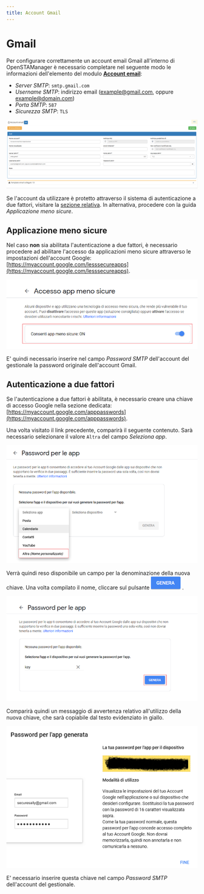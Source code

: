 ```yaml
---
title: Account Gmail
---
```


# Gmail

Per configurare correttamente un account email Gmail all'interno di OpenSTAManager è necessario completare nel seguente modo le informazioni dell'elemento del modulo [**Account email**](account.md):

* _Server SMTP_: `smtp.gmail.com`
* _Username SMTP_: indirizzo email \(example@gmail.com, oppure example@domain.com\)
* _Porta SMTP_: `587`
* _Sicurezza SMTP_: `TLS`

![Screenshot creazione account email gmail](../../../.gitbook/assets/accountemailgmail.PNG)

Se l'account da utilizzare è protetto attraverso il sistema di autenticazione a due fattori, visitare la [sezione relativa](https://github.com/devcode-it/devcode-it.github.io/tree/c372246fd4462ad0101f4f643f1719d85d3d3249/_openstamanager/guide/modules/email/autenticazione-a-due-fattori/README.md). In alternativa, procedere con la guida _Applicazione meno sicure_.

## Applicazione meno sicure

Nel caso **non** sia abilitata l'autenticazione a due fattori, è necessario procedere ad abilitare l'accesso da applicazioni meno sicure attraverso le impostazioni dell'account Google: [https://myaccount.google.com/lesssecureapps](https://myaccount.google.com/lesssecureapps).

![Consenso app meno sicure](../../../.gitbook/assets/appmenosicure.PNG)

E' quindi necessario inserire nel campo _Password SMTP_ dell'account del gestionale la password originale dell'account Gmail.

## Autenticazione a due fattori

Se l'autenticazione a due fattori è abilitata, è necessario creare una chiave di accesso Google nella sezione dedicata: [https://myaccount.google.com/apppasswords](https://myaccount.google.com/apppasswords).

Una volta visitato il link precedente, comparirà il seguente contenuto. Sarà necessario selezionare il valore `Altra` del campo _Seleziona app_.

![Screenshot autenticazione a due fattori](../../../.gitbook/assets/passwordperleapp.PNG)

Verrà quindi reso disponibile un campo per la denominazione della nuova chiave. Una volta compilato il nome, cliccare sul pulsante ![](../../../.gitbook/assets/genera%20%281%29.PNG) .

![Screenshot autenticazione a due fattori](../../../.gitbook/assets/genera.PNG)

Comparirà quindi un messaggio di avvertenza relativo all'utilizzo della nuova chiave, che sarà copiabile dal testo evidenziato in giallo.

![Password  per l&apos;app generata](../../../.gitbook/assets/pswgenerata.PNG)

E' necessario inserire questa chiave nel campo _Password SMTP_ dell'account del gestionale.

